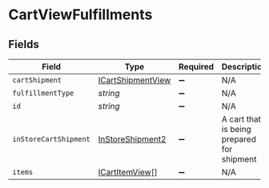 # CartViewFulfillments


## Fields

| Field                                                         | Type                                                          | Required                                                      | Description                                                   |
| ------------------------------------------------------------- | ------------------------------------------------------------- | ------------------------------------------------------------- | ------------------------------------------------------------- |
| `cartShipment`                                                | [ICartShipmentView](../../models/shared/icartshipmentview.md) | :heavy_minus_sign:                                            | N/A                                                           |
| `fulfillmentType`                                             | *string*                                                      | :heavy_minus_sign:                                            | N/A                                                           |
| `id`                                                          | *string*                                                      | :heavy_minus_sign:                                            | N/A                                                           |
| `inStoreCartShipment`                                         | [InStoreShipment2](../../models/shared/instoreshipment2.md)   | :heavy_minus_sign:                                            | A cart that is being prepared for shipment                    |
| `items`                                                       | [ICartItemView](../../models/shared/icartitemview.md)[]       | :heavy_minus_sign:                                            | N/A                                                           |